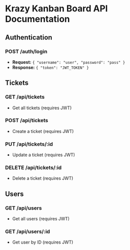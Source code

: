 # Krazy Kanban Board API Documentation

## Authentication

### POST /auth/login

-   **Request:**
    `{ "username": "user", "password": "pass" }`
-   **Response:**
    `{ "token": "JWT_TOKEN" }`

## Tickets

### GET /api/tickets

-   Get all tickets (requires JWT)

### POST /api/tickets

-   Create a ticket (requires JWT)

### PUT /api/tickets/:id

-   Update a ticket (requires JWT)

### DELETE /api/tickets/:id

-   Delete a ticket (requires JWT)

## Users

### GET /api/users

-   Get all users (requires JWT)

### GET /api/users/:id

-   Get user by ID (requires JWT)

